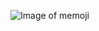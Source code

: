 ![Image of memoji](https://avatars.githubusercontent.com/u/85572483?s=400&u=bd2d980ba9ee4d14569e3bfb445a8b407cc26d58&v=4)
